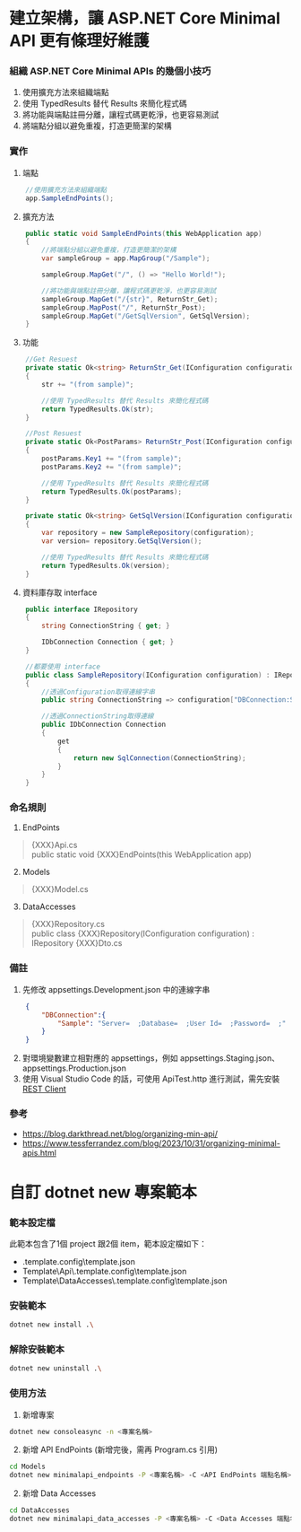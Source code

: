 # 建立架構，讓 ASP.NET Core Minimal API 更有條理好維護

### 組織 ASP.NET Core Minimal APIs 的幾個小技巧
1. 使用擴充方法來組織端點
2. 使用 TypedResults 替代 Results 來簡化程式碼
3. 將功能與端點註冊分離，讓程式碼更乾淨，也更容易測試
4. 將端點分組以避免重複，打造更簡潔的架構

### 實作
1. 端點
```C#
    //使用擴充方法來組織端點
    app.SampleEndPoints();
```
2. 擴充方法
```C#
    public static void SampleEndPoints(this WebApplication app)
    {
        //將端點分組以避免重複，打造更簡潔的架構
        var sampleGroup = app.MapGroup("/Sample");

        sampleGroup.MapGet("/", () => "Hello World!");

        //將功能與端點註冊分離，讓程式碼更乾淨，也更容易測試
        sampleGroup.MapGet("/{str}", ReturnStr_Get);
        sampleGroup.MapPost("/", ReturnStr_Post);
        sampleGroup.MapGet("/GetSqlVersion", GetSqlVersion);
    }
```
3. 功能
```C#
    //Get Resuest
    private static Ok<string> ReturnStr_Get(IConfiguration configuration,string str)
    {
        str += "(from sample)";

        //使用 TypedResults 替代 Results 來簡化程式碼
        return TypedResults.Ok(str);
    }

    //Post Resuest
    private static Ok<PostParams> ReturnStr_Post(IConfiguration configuration, PostParams postParams)
    {
        postParams.Key1 += "(from sample)";
        postParams.Key2 += "(from sample)";

        //使用 TypedResults 替代 Results 來簡化程式碼
        return TypedResults.Ok(postParams);
    }

    private static Ok<string> GetSqlVersion(IConfiguration configuration)
    {
        var repository = new SampleRepository(configuration);
        var version= repository.GetSqlVersion();

        //使用 TypedResults 替代 Results 來簡化程式碼
        return TypedResults.Ok(version);
    }
```
4. 資料庫存取 interface
```C#
    public interface IRepository
    {
        string ConnectionString { get; }

        IDbConnection Connection { get; }
    }

    //都要使用 interface
    public class SampleRepository(IConfiguration configuration) : IRepository
    {
        //透過Configuration取得連線字串
        public string ConnectionString => configuration["DBConnection:Sample"];

        //透過ConnectionString取得連線
        public IDbConnection Connection
        {
            get
            {
                return new SqlConnection(ConnectionString);
            }
        }
    }
```

### 命名規則
1. EndPoints
> {XXX}Api.cs  
> public static void {XXX}EndPoints(this WebApplication app)
2. Models
> {XXX}Model.cs
3. DataAccesses
> {XXX}Repository.cs  
> public class {XXX}Repository(IConfiguration configuration) : IRepository
> {XXX}Dto.cs  

### 備註
1. 先修改 appsettings.Development.json 中的連線字串
```json
    {
        "DBConnection":{
            "Sample": "Server=  ;Database=  ;User Id=  ;Password=  ;"
        }
    }
```
2. 對環境變數建立相對應的 appsettings，例如 appsettings.Staging.json、appsettings.Production.json
3. 使用 Visual Studio Code 的話，可使用 ApiTest.http 進行測試，需先安裝 [REST Client](https://marketplace.visualstudio.com/items?itemName=humao.rest-client)

### 參考
* https://blog.darkthread.net/blog/organizing-min-api/
* https://www.tessferrandez.com/blog/2023/10/31/organizing-minimal-apis.html

# 自訂 dotnet new 專案範本

### 範本設定檔
此範本包含了1個 project 跟2個 item，範本設定檔如下：
- .template.config\template.json
-  Template\Api\\.template.config\template.json
-  Template\DataAccesses\\.template.config\template.json

### 安裝範本
```sh
dotnet new install .\
```

### 解除安裝範本
```sh
dotnet new uninstall .\
```

### 使用方法
1. 新增專案
```sh
dotnet new consoleasync -n <專案名稱>
```

2. 新增 API EndPoints (新增完後，需再 Program.cs 引用)
```sh
cd Models
dotnet new minimalapi_endpoints -P <專案名稱> -C <API EndPoints 端點名稱> 
```

2. 新增 Data Accesses
```sh
cd DataAccesses
dotnet new minimalapi_data_accesses -P <專案名稱> -C <Data Accesses 端點名稱> 
```
